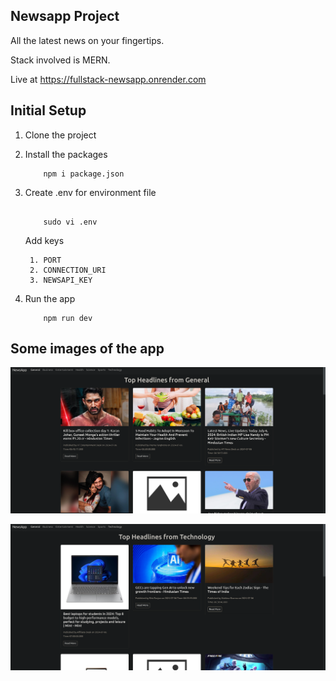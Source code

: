 ## Newsapp Project 

All the latest news on your fingertips.

Stack involved is MERN.

Live at https://fullstack-newsapp.onrender.com

## Initial Setup

1. Clone the project

2. Install the packages 

    ```shell
        npm i package.json
    ```

3. Create .env for environment file

    ```shell

        sudo vi .env
    ```

    Add keys

        1. PORT
        2. CONNECTION_URI
        3. NEWSAPI_KEY

4. Run the app

    ```shell
        npm run dev
    ```

## Some images of the app

![alt text](https://github.com/siddharth12s/FullStack-NewsApp/blob/main/images/img1.jpeg?raw=true)

![alt text](https://github.com/siddharth12s/FullStack-NewsApp/blob/main/images/img2.png?raw=true)
